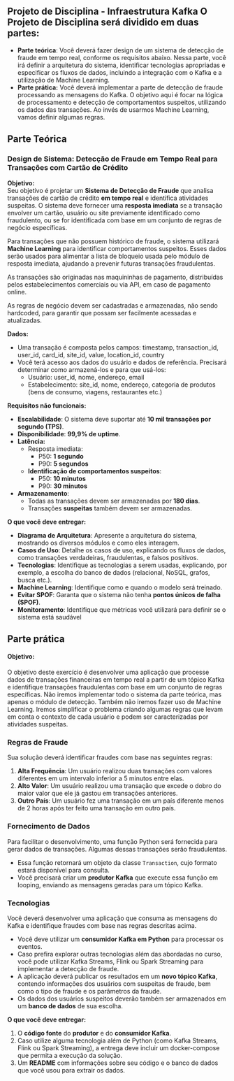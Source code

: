 ## Projeto de Disciplina \- Infraestrutura Kafka O Projeto de Disciplina será dividido em **duas partes**:

* **Parte teórica**: Você deverá fazer design de um sistema de detecção de fraude em tempo real, conforme os requisitos abaixo. Nessa parte, você irá definir a arquitetura do sistema, identificar tecnologias apropriadas e especificar os fluxos de dados, incluindo a integração com o Kafka e a utilização de Machine Learning.  
* **Parte prática:** Você deverá implementar a parte de detecção de fraude processando as mensagens do Kafka. O objetivo aqui é focar na lógica de processamento e detecção de comportamentos suspeitos, utilizando os dados das transações. Ao invés de usarmos Machine Learning, vamos definir algumas regras.

## Parte Teórica

### **Design de Sistema: Detecção de Fraude em Tempo Real para Transações com Cartão de Crédito**

**Objetivo:**  
Seu objetivo é projetar um **Sistema de Detecção de Fraude** que analisa transações de cartão de crédito **em tempo real** e identifica atividades suspeitas. O sistema deve fornecer uma **resposta imediata** se a transação envolver um cartão, usuário ou site previamente identificado como fraudulento, ou se for identificada com base em um conjunto de regras de negócio específicas.

Para transações que não possuem histórico de fraude, o sistema utilizará **Machine Learning** para identificar comportamentos suspeitos. Esses dados serão usados para alimentar a lista de bloqueio usada pelo módulo de resposta imediata, ajudando a prevenir futuras transações fraudulentas.

As transações são originadas nas maquininhas de pagamento, distribuídas pelos estabelecimentos comerciais ou via API, em caso de pagamento online.

As regras de negócio devem ser cadastradas e armazenadas, não sendo hardcoded, para garantir que possam ser facilmente acessadas e atualizadas.

**Dados:**

* Uma transação é composta pelos campos: timestamp, transaction\_id, user\_id, card\_id, site\_id, value, location\_id, country  
* Você terá acesso aos dados do usuário e dados de referência. Precisará determinar como armazená-los e para que usá-los:  
  * Usuário: user\_id, nome, endereço, email  
  * Estabelecimento: site\_id, nome, endereço, categoria de produtos (bens de consumo, viagens, restaurantes etc.)

**Requisitos não funcionais:**

* **Escalabilidade**: O sistema deve suportar até **10 mil transações por segundo (TPS)**.  
* **Disponibilidade**: **99,9% de uptime**.  
* **Latência:**  
  * Resposta imediata:  
    * P50: **1 segundo**  
    * P90: **5 segundos**  
  * **Identificação de comportamentos suspeitos**:  
    * P50: **10 minutos**  
    * P90: **30 minutos**  
* **Armazenamento**:  
  * Todas as transações devem ser armazenadas por **180 dias**.  
  * Transações **suspeitas** também devem ser armazenadas.

**O que você deve entregar:**

* **Diagrama de Arquitetura**: Apresente a arquitetura do sistema, mostrando os diversos módulos e como eles interagem.  
* **Casos de Uso**: Detalhe os casos de uso, explicando os fluxos de dados, como transações verdadeiras, fraudulentas, e falsos positivos.  
* **Tecnologias**: Identifique as tecnologias a serem usadas, explicando, por exemplo, a escolha do banco de dados (relacional, NoSQL, grafos, busca etc.).  
* **Machine Learning**: Identifique como e quando o modelo será treinado.  
* **Evitar SPOF**: Garanta que o sistema não tenha **pontos únicos de falha (SPOF)**.  
* **Monitoramento**: Identifique que métricas você utilizará para definir se o sistema está saudável

## Parte prática

#### **Objetivo:**

O objetivo deste exercício é desenvolver uma aplicação que processe dados de transações financeiras em tempo real a partir de um tópico Kafka e identifique transações fraudulentas com base em um conjunto de regras específicas. Não iremos implementar todo o sistema da parte teórica, mas apenas o módulo de detecção. Também não iremos fazer uso de Machine Learning. Iremos simplificar o problema criando algumas regras que levam em conta o contexto de cada usuário e podem ser caracterizadas por atividades suspeitas. 

### **Regras de Fraude**

Sua solução deverá identificar fraudes com base nas seguintes regras:

1. **Alta Frequência**: Um usuário realizou duas transações com valores diferentes em um intervalo inferior a 5 minutos entre elas.  
2. **Alto Valor**: Um usuário realizou uma transação que excede o dobro do maior valor que ele já gastou em transações anteriores.  
3. **Outro País**: Um usuário fez uma transação em um país diferente menos de 2 horas após ter feito uma transação em outro país.

### **Fornecimento de Dados**

Para facilitar o desenvolvimento, uma função Python será fornecida para gerar dados de transações. Algumas dessas transações serão fraudulentas.

* Essa função retornará um objeto da classe `Transaction`, cujo formato estará disponível para consulta.  
* Você precisará criar um **produtor Kafka** que execute essa função em looping, enviando as mensagens geradas para um tópico Kafka.

### **Tecnologias**

Você deverá desenvolver uma aplicação que consuma as mensagens do Kafka e identifique fraudes com base nas regras descritas acima.

* Você deve utilizar um **consumidor Kafka em Python** para processar os eventos.  
* Caso prefira explorar outras tecnologias além das abordadas no curso, você pode utilizar Kafka Streams, Flink ou Spark Streaming para implementar a detecção de fraude.  
* A aplicação deverá publicar os resultados em um **novo tópico Kafka**, contendo informações dos usuários com suspeitas de fraude, bem como o tipo de fraude e os parâmetros da fraude.  
* Os dados dos usuários suspeitos deverão também ser armazenados em um **banco de dados** de sua escolha.

**O que você deve entregar:**

1. O **código fonte** do **produtor** e do **consumidor Kafka**.  
2. Caso utilize alguma tecnologia além de Python (como Kafka Streams, Flink ou Spark Streaming), a entrega deve incluir um docker-compose que permita a execução da solução.  
3. Um **README** com informações sobre seu código e o banco de dados que você usou para extrair os dados.

